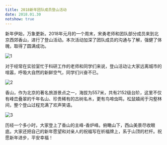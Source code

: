 ```yaml
---
title: 2018新年团队成员登山活动
date: 2018.01.30
notshow: true
---
```


新年伊始，万象更新。2018年元月的一个周末，宋勇老师和团队部分成员来到北京西郊香山，进行了登山活动。本次活动加深了团队成员的沟通与了解，强健了体魄，取得了圆满成功。

![1](5-1.jpg)
          
对于经常在实验室忙于科研工作的老师和同学们来说，登山活动让大家远离城市的喧嚣，呼吸大自然的新鲜空气，同学们兴奋不已。

![2](5-2.jpg)
                    
香山，作为北京的著名旅游景点之一，海拔为557米，共有2152级台阶，这里不仅有峰峦叠翠的千年名山、珍贵稀有的古树名木，更有鸟啼虫鸣，松鼠嬉闹于沟壑林间，整个登山过程充满了欢声笑语。

![3](5-3.jpg)

历经一个多小时，大家登上了香山的主峰-香炉峰。俯瞰山下，西山美景尽收眼底。大家还把自己的新年愿望和对亲人的祝福写在祈福牌上，系于山顶的栏杆。祝愿新年进步，平安幸福！